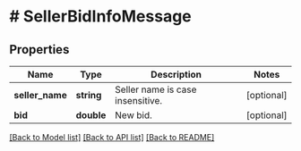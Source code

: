 # # SellerBidInfoMessage

## Properties

Name | Type | Description | Notes
------------ | ------------- | ------------- | -------------
**seller_name** | **string** | Seller name is case insensitive. | [optional] 
**bid** | **double** | New bid. | [optional] 

[[Back to Model list]](../../README.md#documentation-for-models) [[Back to API list]](../../README.md#documentation-for-api-endpoints) [[Back to README]](../../README.md)


